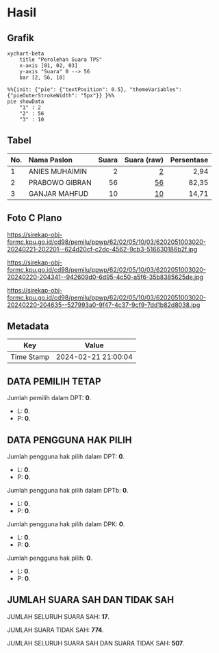 # Hasil

## Grafik

```mermaid
xychart-beta
    title "Perolehan Suara TPS"
    x-axis [01, 02, 03]
    y-axis "Suara" 0 --> 56
    bar [2, 56, 10]
```

```mermaid
%%{init: {"pie": {"textPosition": 0.5}, "themeVariables": {"pieOuterStrokeWidth": "5px"}} }%%
pie showData
    "1" : 2
    "2" : 56
    "3" : 10
```

## Tabel

| No. | Nama Paslon    | Suara | Suara (raw) | Persentase |
|:--- |:-------------- | -----:| -----------:| ----------:|
| 1   | ANIES MUHAIMIN | 2     | [2][p-1]    | 2,94       |
| 2   | PRABOWO GIBRAN | 56    | [56][p-2]   | 82,35      |
| 3   | GANJAR MAHFUD  | 10    | [10][p-3]   | 14,71      |


[p-1]: https://github.com/gigit-pemilu/pemilu-2024-62-kalimantan-tengah/blob/main/pilpres/hitung-suara/sub/62-kalimantan-tengah/sub/02-kotawaringin-timur/sub/05-baamang/sub/1003-baamang-hulu/sub/020-tps/sub/paslon-1.txt
[p-2]: https://github.com/gigit-pemilu/pemilu-2024-62-kalimantan-tengah/blob/main/pilpres/hitung-suara/sub/62-kalimantan-tengah/sub/02-kotawaringin-timur/sub/05-baamang/sub/1003-baamang-hulu/sub/020-tps/sub/paslon-2.txt
[p-3]: https://github.com/gigit-pemilu/pemilu-2024-62-kalimantan-tengah/blob/main/pilpres/hitung-suara/sub/62-kalimantan-tengah/sub/02-kotawaringin-timur/sub/05-baamang/sub/1003-baamang-hulu/sub/020-tps/sub/paslon-3.txt

## Foto C Plano

https://sirekap-obj-formc.kpu.go.id/cd98/pemilu/ppwp/62/02/05/10/03/6202051003020-20240221-202201--624d20cf-c2dc-4562-9cb3-516630186b2f.jpg

https://sirekap-obj-formc.kpu.go.id/cd98/pemilu/ppwp/62/02/05/10/03/6202051003020-20240220-204341--942609d0-6d95-4c50-a5f6-35b8385625de.jpg

https://sirekap-obj-formc.kpu.go.id/cd98/pemilu/ppwp/62/02/05/10/03/6202051003020-20240220-204635--527993a0-9f47-4c37-9cf9-7dd1b82d8038.jpg


## Metadata

| Key        | Value               |
| ---------- | ------------------- |
| Time Stamp | 2024-02-21 21:00:04 |


## DATA PEMILIH TETAP

Jumlah pemilih dalam DPT: **0**.
 * L: **0**.
 * P: **0**.

## DATA PENGGUNA HAK PILIH

Jumlah pengguna hak pilih dalam DPT: **0**.
 * L: **0**.
 * P: **0**.

Jumlah pengguna hak pilih dalam DPTb: **0**.
 * L: **0**.
 * P: **0**.

Jumlah pengguna hak pilih dalam DPK: **0**.
 * L: **0**.
 * P: **0**.

Jumlah pengguna hak pilih: **0**.
 * L: **0**.
 * P: **0**.

## JUMLAH SUARA SAH DAN TIDAK SAH

JUMLAH SELURUH SUARA SAH: **17**.

JUMLAH SUARA TIDAK SAH: **774**.

JUMLAH SELURUH SUARA SAH DAN SUARA TIDAK SAH: **507**.


